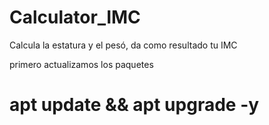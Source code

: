   # Calculator_IMC
Calcula la estatura y el pesó, da como resultado tu IMC 

primero actualizamos los paquetes
# apt update && apt upgrade -y
